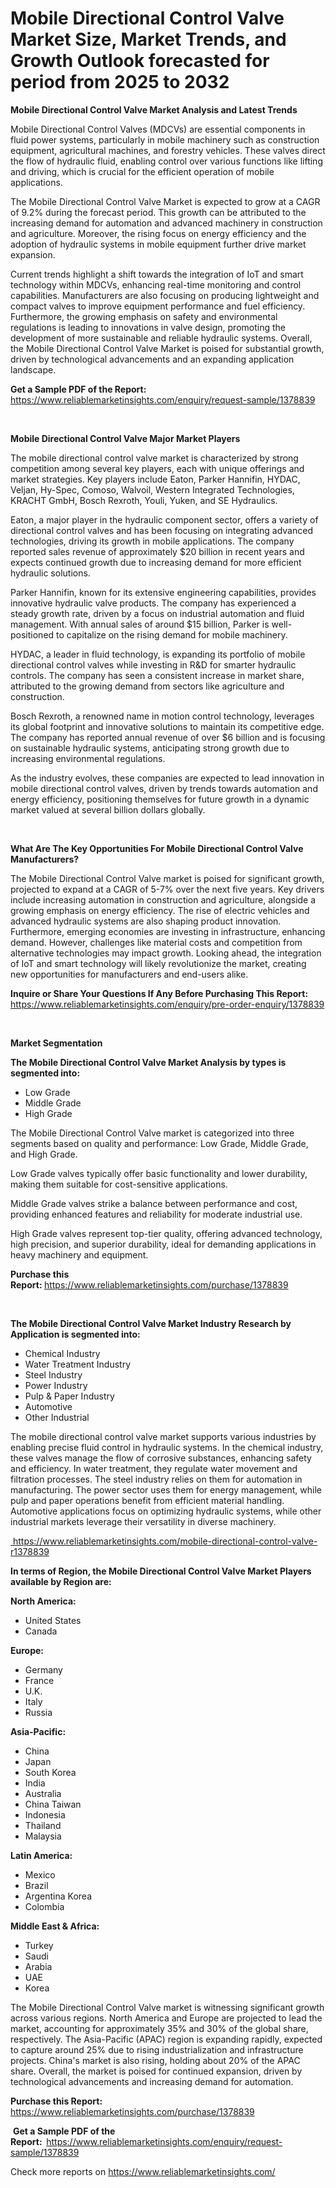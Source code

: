 <p><h1>Mobile Directional Control Valve Market Size, Market Trends, and Growth Outlook forecasted for period from 2025 to 2032</h1></p><p><strong>Mobile Directional Control Valve Market Analysis and Latest Trends</strong></p>
<p><p>Mobile Directional Control Valves (MDCVs) are essential components in fluid power systems, particularly in mobile machinery such as construction equipment, agricultural machines, and forestry vehicles. These valves direct the flow of hydraulic fluid, enabling control over various functions like lifting and driving, which is crucial for the efficient operation of mobile applications.</p><p>The Mobile Directional Control Valve Market is expected to grow at a CAGR of 9.2% during the forecast period. This growth can be attributed to the increasing demand for automation and advanced machinery in construction and agriculture. Moreover, the rising focus on energy efficiency and the adoption of hydraulic systems in mobile equipment further drive market expansion. </p><p>Current trends highlight a shift towards the integration of IoT and smart technology within MDCVs, enhancing real-time monitoring and control capabilities. Manufacturers are also focusing on producing lightweight and compact valves to improve equipment performance and fuel efficiency. Furthermore, the growing emphasis on safety and environmental regulations is leading to innovations in valve design, promoting the development of more sustainable and reliable hydraulic systems. Overall, the Mobile Directional Control Valve Market is poised for substantial growth, driven by technological advancements and an expanding application landscape.</p></p>
<p><strong>Get a Sample PDF of the Report:&nbsp;</strong> <a href="https://www.reliablemarketinsights.com/enquiry/request-sample/1378839?utm_campaign=2214&utm_medium=2&utm_source=Github&utm_content=ia&utm_term=08042025&utm_id=mobile-directional-control-valve">https://www.reliablemarketinsights.com/enquiry/request-sample/1378839</a></p>
<p>&nbsp;</p>
<p><strong>Mobile Directional Control Valve Major Market Players</strong></p>
<p><p>The mobile directional control valve market is characterized by strong competition among several key players, each with unique offerings and market strategies. Key players include Eaton, Parker Hannifin, HYDAC, Veljan, Hy-Spec, Comoso, Walvoil, Western Integrated Technologies, KRACHT GmbH, Bosch Rexroth, Youli, Yuken, and SE Hydraulics.</p><p>Eaton, a major player in the hydraulic component sector, offers a variety of directional control valves and has been focusing on integrating advanced technologies, driving its growth in mobile applications. The company reported sales revenue of approximately $20 billion in recent years and expects continued growth due to increasing demand for more efficient hydraulic solutions.</p><p>Parker Hannifin, known for its extensive engineering capabilities, provides innovative hydraulic valve products. The company has experienced a steady growth rate, driven by a focus on industrial automation and fluid management. With annual sales of around $15 billion, Parker is well-positioned to capitalize on the rising demand for mobile machinery.</p><p>HYDAC, a leader in fluid technology, is expanding its portfolio of mobile directional control valves while investing in R&D for smarter hydraulic controls. The company has seen a consistent increase in market share, attributed to the growing demand from sectors like agriculture and construction.</p><p>Bosch Rexroth, a renowned name in motion control technology, leverages its global footprint and innovative solutions to maintain its competitive edge. The company has reported annual revenue of over $6 billion and is focusing on sustainable hydraulic systems, anticipating strong growth due to increasing environmental regulations.</p><p>As the industry evolves, these companies are expected to lead innovation in mobile directional control valves, driven by trends towards automation and energy efficiency, positioning themselves for future growth in a dynamic market valued at several billion dollars globally.</p></p>
<p>&nbsp;</p>
<p><strong>What Are The Key Opportunities For Mobile Directional Control Valve Manufacturers?</strong></p>
<p><p>The Mobile Directional Control Valve market is poised for significant growth, projected to expand at a CAGR of 5-7% over the next five years. Key drivers include increasing automation in construction and agriculture, alongside a growing emphasis on energy efficiency. The rise of electric vehicles and advanced hydraulic systems are also shaping product innovation. Furthermore, emerging economies are investing in infrastructure, enhancing demand. However, challenges like material costs and competition from alternative technologies may impact growth. Looking ahead, the integration of IoT and smart technology will likely revolutionize the market, creating new opportunities for manufacturers and end-users alike.</p></p>
<p><strong>Inquire or Share Your Questions If Any Before Purchasing This Report:</strong> <a href="https://www.reliablemarketinsights.com/enquiry/pre-order-enquiry/1378839?utm_campaign=2214&utm_medium=2&utm_source=Github&utm_content=ia&utm_term=08042025&utm_id=mobile-directional-control-valve">https://www.reliablemarketinsights.com/enquiry/pre-order-enquiry/1378839</a></p>
<p>&nbsp;</p>
<p><strong>Market Segmentation</strong></p>
<p><strong>The Mobile Directional Control Valve Market Analysis by types is segmented into:</strong></p>
<p><ul><li>Low Grade</li><li>Middle Grade</li><li>High Grade</li></ul></p>
<p><p>The Mobile Directional Control Valve market is categorized into three segments based on quality and performance: Low Grade, Middle Grade, and High Grade. </p><p>Low Grade valves typically offer basic functionality and lower durability, making them suitable for cost-sensitive applications. </p><p>Middle Grade valves strike a balance between performance and cost, providing enhanced features and reliability for moderate industrial use. </p><p>High Grade valves represent top-tier quality, offering advanced technology, high precision, and superior durability, ideal for demanding applications in heavy machinery and equipment.</p></p>
<p><strong>Purchase this Report:&nbsp;</strong><a href="https://www.reliablemarketinsights.com/purchase/1378839?utm_campaign=2214&utm_medium=2&utm_source=Github&utm_content=ia&utm_term=08042025&utm_id=mobile-directional-control-valve">https://www.reliablemarketinsights.com/purchase/1378839</a></p>
<p>&nbsp;</p>
<p><strong>The Mobile Directional Control Valve Market Industry Research by Application is segmented into:</strong></p>
<p><ul><li>Chemical Industry</li><li>Water Treatment Industry</li><li>Steel Industry</li><li>Power Industry</li><li>Pulp & Paper Industry</li><li>Automotive</li><li>Other Industrial</li></ul></p>
<p><p>The mobile directional control valve market supports various industries by enabling precise fluid control in hydraulic systems. In the chemical industry, these valves manage the flow of corrosive substances, enhancing safety and efficiency. In water treatment, they regulate water movement and filtration processes. The steel industry relies on them for automation in manufacturing. The power sector uses them for energy management, while pulp and paper operations benefit from efficient material handling. Automotive applications focus on optimizing hydraulic systems, while other industrial markets leverage their versatility in diverse machinery.</p></p>
<p><a href="https://www.reliablemarketinsights.com/mobile-directional-control-valve-r1378839?utm_campaign=2214&utm_medium=2&utm_source=Github&utm_content=ia&utm_term=08042025&utm_id=mobile-directional-control-valve">&nbsp;https://www.reliablemarketinsights.com/mobile-directional-control-valve-r1378839</a></p>
<p><strong>In terms of Region, the Mobile Directional Control Valve Market Players available by Region are:</strong></p>
<p>
    <p> <strong> North America: </strong>
        <ul>
            <li>United States</li>
            <li>Canada</li>
        </ul>
        </p> 
    <p> <strong> Europe: </strong>
        <ul>
            <li>Germany</li>
            <li>France</li>
            <li>U.K.</li>
            <li>Italy</li>
            <li>Russia</li>
        </ul>
        </p> 
    <p> <strong> Asia-Pacific: </strong>
        <ul>
            <li>China</li>
            <li>Japan</li>
            <li>South Korea</li>
            <li>India</li>
            <li>Australia</li>
            <li>China Taiwan</li>
            <li>Indonesia</li>
            <li>Thailand</li>
            <li>Malaysia</li>
        </ul>
        </p> 
    <p> <strong> Latin America: </strong>
        <ul>
            <li>Mexico</li>
            <li>Brazil</li>
            <li>Argentina Korea</li>
            <li>Colombia</li>
        </ul>
        </p> 
    <p> <strong> Middle East & Africa: </strong>
        <ul>
            <li>Turkey</li>
            <li>Saudi</li>
            <li>Arabia</li>
            <li>UAE</li>
            <li>Korea</li>
        </ul>
    </p>
    </p>
<p><p>The Mobile Directional Control Valve market is witnessing significant growth across various regions. North America and Europe are projected to lead the market, accounting for approximately 35% and 30% of the global share, respectively. The Asia-Pacific (APAC) region is expanding rapidly, expected to capture around 25% due to rising industrialization and infrastructure projects. China's market is also rising, holding about 20% of the APAC share. Overall, the market is poised for continued expansion, driven by technological advancements and increasing demand for automation.</p></p>
<p><strong>Purchase this Report: </strong><a href="https://www.reliablemarketinsights.com/purchase/1378839?utm_campaign=2214&utm_medium=2&utm_source=Github&utm_content=ia&utm_term=08042025&utm_id=mobile-directional-control-valve">https://www.reliablemarketinsights.com/purchase/1378839</a></p>
<p>&nbsp;<strong>Get a Sample PDF of the Report:&nbsp;&nbsp;</strong><a href="https://www.reliablemarketinsights.com/enquiry/request-sample/1378839?utm_campaign=2214&utm_medium=2&utm_source=Github&utm_content=ia&utm_term=08042025&utm_id=mobile-directional-control-valve">https://www.reliablemarketinsights.com/enquiry/request-sample/1378839</a></p>
<p><strong></strong></p>
<p>Check more reports on <a href="https://www.reliablemarketinsights.com/?utm_campaign=2214&utm_medium=2&utm_source=Github&utm_content=ia&utm_term=08042025&utm_id=mobile-directional-control-valve">https://www.reliablemarketinsights.com/</a></p>